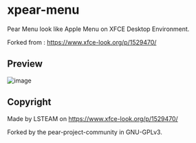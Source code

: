 # xpear-menu
Pear Menu look like Apple Menu on XFCE Desktop Environment.

Forked from : https://www.xfce-look.org/p/1529470/

## Preview

![image](https://user-images.githubusercontent.com/74509560/154847178-4f8d66b7-8328-4113-9dbe-ce316f8197d0.png)

## Copyright

Made by LSTEAM on https://www.xfce-look.org/p/1529470/

Forked by the pear-project-community in GNU-GPLv3.
